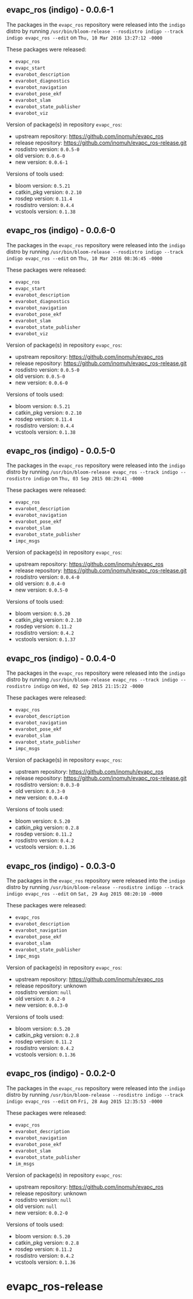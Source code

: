 ## evapc_ros (indigo) - 0.0.6-1

The packages in the `evapc_ros` repository were released into the `indigo` distro by running `/usr/bin/bloom-release --rosdistro indigo --track indigo evapc_ros --edit` on `Thu, 10 Mar 2016 13:27:12 -0000`

These packages were released:
- `evapc_ros`
- `evapc_start`
- `evarobot_description`
- `evarobot_diagnostics`
- `evarobot_navigation`
- `evarobot_pose_ekf`
- `evarobot_slam`
- `evarobot_state_publisher`
- `evarobot_viz`

Version of package(s) in repository `evapc_ros`:

- upstream repository: https://github.com/inomuh/evapc_ros
- release repository: https://github.com/inomuh/evapc_ros-release.git
- rosdistro version: `0.0.5-0`
- old version: `0.0.6-0`
- new version: `0.0.6-1`

Versions of tools used:

- bloom version: `0.5.21`
- catkin_pkg version: `0.2.10`
- rosdep version: `0.11.4`
- rosdistro version: `0.4.4`
- vcstools version: `0.1.38`


## evapc_ros (indigo) - 0.0.6-0

The packages in the `evapc_ros` repository were released into the `indigo` distro by running `/usr/bin/bloom-release --rosdistro indigo --track indigo evapc_ros --edit` on `Thu, 10 Mar 2016 08:36:45 -0000`

These packages were released:
- `evapc_ros`
- `evapc_start`
- `evarobot_description`
- `evarobot_diagnostics`
- `evarobot_navigation`
- `evarobot_pose_ekf`
- `evarobot_slam`
- `evarobot_state_publisher`
- `evarobot_viz`

Version of package(s) in repository `evapc_ros`:

- upstream repository: https://github.com/inomuh/evapc_ros
- release repository: https://github.com/inomuh/evapc_ros-release.git
- rosdistro version: `0.0.5-0`
- old version: `0.0.5-0`
- new version: `0.0.6-0`

Versions of tools used:

- bloom version: `0.5.21`
- catkin_pkg version: `0.2.10`
- rosdep version: `0.11.4`
- rosdistro version: `0.4.4`
- vcstools version: `0.1.38`


## evapc_ros (indigo) - 0.0.5-0

The packages in the `evapc_ros` repository were released into the `indigo` distro by running `/usr/bin/bloom-release evapc_ros --track indigo --rosdistro indigo` on `Thu, 03 Sep 2015 08:29:41 -0000`

These packages were released:
- `evapc_ros`
- `evarobot_description`
- `evarobot_navigation`
- `evarobot_pose_ekf`
- `evarobot_slam`
- `evarobot_state_publisher`
- `impc_msgs`

Version of package(s) in repository `evapc_ros`:
- upstream repository: https://github.com/inomuh/evapc_ros
- release repository: https://github.com/inomuh/evapc_ros-release.git
- rosdistro version: `0.0.4-0`
- old version: `0.0.4-0`
- new version: `0.0.5-0`

Versions of tools used:
- bloom version: `0.5.20`
- catkin_pkg version: `0.2.10`
- rosdep version: `0.11.2`
- rosdistro version: `0.4.2`
- vcstools version: `0.1.37`


## evapc_ros (indigo) - 0.0.4-0

The packages in the `evapc_ros` repository were released into the `indigo` distro by running `/usr/bin/bloom-release evapc_ros --track indigo --rosdistro indigo` on `Wed, 02 Sep 2015 21:15:22 -0000`

These packages were released:
- `evapc_ros`
- `evarobot_description`
- `evarobot_navigation`
- `evarobot_pose_ekf`
- `evarobot_slam`
- `evarobot_state_publisher`
- `impc_msgs`

Version of package(s) in repository `evapc_ros`:
- upstream repository: https://github.com/inomuh/evapc_ros
- release repository: https://github.com/inomuh/evapc_ros-release.git
- rosdistro version: `0.0.3-0`
- old version: `0.0.3-0`
- new version: `0.0.4-0`

Versions of tools used:
- bloom version: `0.5.20`
- catkin_pkg version: `0.2.8`
- rosdep version: `0.11.2`
- rosdistro version: `0.4.2`
- vcstools version: `0.1.36`


## evapc_ros (indigo) - 0.0.3-0

The packages in the `evapc_ros` repository were released into the `indigo` distro by running `/usr/bin/bloom-release --rosdistro indigo --track indigo evapc_ros --edit` on `Sat, 29 Aug 2015 08:20:10 -0000`

These packages were released:
- `evapc_ros`
- `evarobot_description`
- `evarobot_navigation`
- `evarobot_pose_ekf`
- `evarobot_slam`
- `evarobot_state_publisher`
- `impc_msgs`

Version of package(s) in repository `evapc_ros`:
- upstream repository: https://github.com/inomuh/evapc_ros
- release repository: unknown
- rosdistro version: `null`
- old version: `0.0.2-0`
- new version: `0.0.3-0`

Versions of tools used:
- bloom version: `0.5.20`
- catkin_pkg version: `0.2.8`
- rosdep version: `0.11.2`
- rosdistro version: `0.4.2`
- vcstools version: `0.1.36`


## evapc_ros (indigo) - 0.0.2-0

The packages in the `evapc_ros` repository were released into the `indigo` distro by running `/usr/bin/bloom-release --rosdistro indigo --track indigo evapc_ros --edit` on `Fri, 28 Aug 2015 12:35:53 -0000`

These packages were released:
- `evapc_ros`
- `evarobot_description`
- `evarobot_navigation`
- `evarobot_pose_ekf`
- `evarobot_slam`
- `evarobot_state_publisher`
- `im_msgs`

Version of package(s) in repository `evapc_ros`:
- upstream repository: https://github.com/inomuh/evapc_ros
- release repository: unknown
- rosdistro version: `null`
- old version: `null`
- new version: `0.0.2-0`

Versions of tools used:
- bloom version: `0.5.20`
- catkin_pkg version: `0.2.8`
- rosdep version: `0.11.2`
- rosdistro version: `0.4.2`
- vcstools version: `0.1.36`


# evapc_ros-release
